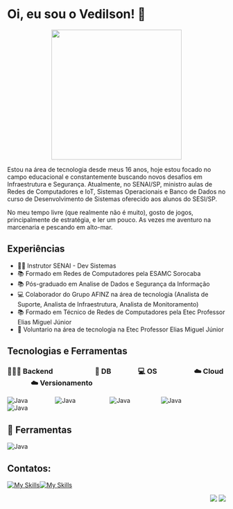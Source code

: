 # Oi, eu sou o Vedilson! 👋
<div align="center"> 
<img src="https://i.pinimg.com/originals/1a/64/b6/1a64b6478237b189d0eef10ff5f2a412.gif" width="300"/><br>
</div>

Estou na área de tecnologia desde meus 16 anos, hoje estou focado no campo educacional e constantemente buscando novos desafios em Infraestrutura e Segurança. Atualmente, no SENAI/SP, ministro aulas de Redes de Computadores e IoT, Sistemas Operacionais e Banco de Dados no curso de Desenvolvimento de Sistemas oferecido aos alunos do SESI/SP.

No meu tempo livre (que realmente não é muito), gosto de jogos, principalmente de estratégia, e ler um pouco. As vezes me aventuro na marcenaria e pescando em alto-mar.

## Experiências

- 👩‍🏫 Instrutor SENAI - Dev Sistemas
- 📚 Formado em Redes de Computadores pela ESAMC Sorocaba
- 📚 Pós-graduado em Analise de Dados e Segurança da Informação
- 💻 Colaborador do Grupo AFINZ na área de tecnologia (Analista de Suporte, Analista de Infraestrutura, Analista de Monitoramento)
- 📚 Formado em Técnico de Redes de Computadores pela Etec Professor Elias Miguel Júnior
- 💪 Voluntario na área de tecnologia na Etec Professor Elias Miguel Júnior

## Tecnologias e Ferramentas
### 👨🏻‍💻 Backend &nbsp;&nbsp;&nbsp;&nbsp;&nbsp;&nbsp;&nbsp;&nbsp;&nbsp;&nbsp;&nbsp;&nbsp;&nbsp;&nbsp;&nbsp;&nbsp;&nbsp;&nbsp;&nbsp;&nbsp;&nbsp;&nbsp;&nbsp; 🎲 DB &nbsp;&nbsp;&nbsp;&nbsp;&nbsp;&nbsp;&nbsp;&nbsp;&nbsp;&nbsp;&nbsp;&nbsp;&nbsp;&nbsp; 💻 OS &nbsp;&nbsp;&nbsp;&nbsp;&nbsp;&nbsp;&nbsp;&nbsp;&nbsp;&nbsp;&nbsp;&nbsp;&nbsp;&nbsp;&nbsp;&nbsp;&nbsp;&nbsp;&nbsp;&nbsp; ☁️ Cloud &nbsp;&nbsp;&nbsp;&nbsp;&nbsp;&nbsp;&nbsp;&nbsp;&nbsp;&nbsp;&nbsp;&nbsp;&nbsp; ☁️ Versionamento

![Java](https://skillicons.dev/icons?i=java,eclipse,spring) &nbsp;&nbsp;&nbsp;&nbsp;&nbsp;&nbsp;&nbsp;&nbsp;&nbsp;&nbsp;&nbsp;&nbsp;&nbsp;&nbsp; ![Java](https://skillicons.dev/icons?i=mysql) &nbsp;&nbsp;&nbsp;&nbsp;&nbsp;&nbsp; &nbsp;&nbsp;&nbsp;&nbsp;&nbsp;&nbsp;&nbsp;&nbsp;&nbsp;&nbsp;&nbsp; ![Java](https://skillicons.dev/icons?i=windows,linux) &nbsp;&nbsp;&nbsp;&nbsp;&nbsp;&nbsp;&nbsp;&nbsp;&nbsp;&nbsp;&nbsp;&nbsp;&nbsp;&nbsp;&nbsp;&nbsp;&nbsp;![Java](https://skillicons.dev/icons?i=aws) &nbsp;&nbsp;&nbsp;&nbsp;&nbsp;&nbsp;&nbsp;&nbsp;&nbsp;&nbsp;&nbsp;&nbsp;&nbsp;&nbsp;&nbsp;&nbsp;&nbsp;&nbsp;&nbsp;&nbsp;&nbsp;&nbsp;&nbsp;&nbsp; ![Java](https://skillicons.dev/icons?i=git,github)

## 🔧 Ferramentas

![Java](https://skillicons.dev/icons?i=docker,grafana,raspberrypi,arduino)

## Contatos:
[![My Skills](https://skillicons.dev/icons?i=gmail)](mailto:vedilsonprado@gmail.com)[![My Skills](https://skillicons.dev/icons?i=linkedin)](https://www.linkedin.com/in/vedilson)
<p align="right">
<img src="https://views.whatilearened.today/views/github/vedilson/vedilson.svg"> <a href="https://github.com/vedilson/"><img src="https://img.shields.io/github/followers/vedilson?color=%234CC61E&label=GitHub%20Followers%20%3A"/></a>
</p>
<!--
![Snake animation](https://github.com/camilafernanda/camilafernanda/blob/output/github-contribution-grid-snake.svg)

 ## Estou aprendendo

<img src="https://cdn.jsdelivr.net/gh/devicons/devicon/icons/terraform/terraform-original.svg" width="40" height="40"/> <img src="https://cdn.jsdelivr.net/gh/devicons/devicon/icons/amazonwebservices/amazonwebservices-original.svg" width="40" height="40"/> 
## Conteúdos

### Cursos

- [Desenvolvimento Seguro: estratégias de segurança para dados de entrada](https://www.alura.com.br/curso-online-desenvolvimento-seguro-estrategias-seguranca-dados-entrada)

### Artigos

- [Nova exigência do Git de autenticação por token, o que é e o que devo fazer?](https://www.alura.com.br/artigos/nova-exigencia-do-git-de

-->
  
